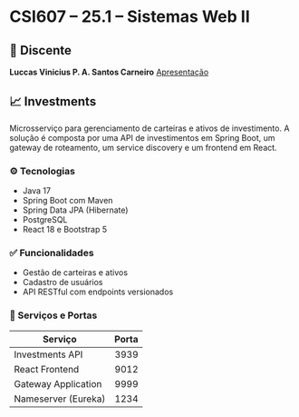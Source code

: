 # CSI607 – 25.1 – Sistemas Web II

## 👤 Discente
**Luccas Vinicius P. A. Santos Carneiro**
[Apresentação](https://youtu.be/UZ_OxDD_lvw/)

## 📈 Investments
Microsserviço para gerenciamento de carteiras e ativos de investimento. A solução é composta por uma API de investimentos em Spring Boot, um gateway de roteamento, um service discovery e um frontend em React.

### ⚙️ Tecnologias
- Java 17
- Spring Boot com Maven
- Spring Data JPA (Hibernate)
- PostgreSQL
- React 18 e Bootstrap 5

### ✅ Funcionalidades
- Gestão de carteiras e ativos
- Cadastro de usuários
- API RESTful com endpoints versionados

### 🧩 Serviços e Portas
| Serviço               | Porta |
|-----------------------|------:|
| Investments API       | 3939  |
| React Frontend        | 9012  |
| Gateway Application   | 9999  |
| Nameserver (Eureka)   | 1234  |


